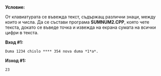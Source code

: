 **Условие:**

От клавиатурата се въвежда текст, съдържащ различни знаци, между които и числа. Да се състави програма **SUMNUM2.CPP**, която чете текста, докато се въведе точка и извежда на екрана сумата на всички цифри в текста.

**Вход #1:**

	Duma 1234 chislo **** 354 nova duma *1*a*.

**Изход #1:**

	23
